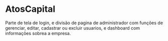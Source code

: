# AtosCapital

Parte de tela de login, e divisão de pagina de administrador com funções de gerenciar, editar, cadastrar ou excluir usuarios, e dashboard com informações sobrea a empresa.
